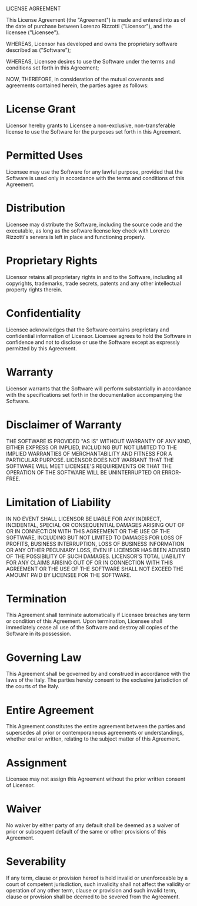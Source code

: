 LICENSE AGREEMENT

This License Agreement (the "Agreement") is made and entered into as of the date of purchase between Lorenzo Rizzotti ("Licensor"), and the licensee ("Licensee").

WHEREAS, Licensor has developed and owns the proprietary software described as ("Software");

WHEREAS, Licensee desires to use the Software under the terms and conditions set forth in this Agreement;

NOW, THEREFORE, in consideration of the mutual covenants and agreements contained herein, the parties agree as follows:

# License Grant
Licensor hereby grants to Licensee a non-exclusive, non-transferable license to use the Software for the purposes set forth in this Agreement.

# Permitted Uses
Licensee may use the Software for any lawful purpose, provided that the Software is used only in accordance with the terms and conditions of this Agreement.

# Distribution
Licensee may distribute the Software, including the source code and the executable, as long as the software license key check with Lorenzo Rizzotti's servers is left in place and functioning properly.

# Proprietary Rights
Licensor retains all proprietary rights in and to the Software, including all copyrights, trademarks, trade secrets, patents and any other intellectual property rights therein.

# Confidentiality
Licensee acknowledges that the Software contains proprietary and confidential information of Licensor. Licensee agrees to hold the Software in confidence and not to disclose or use the Software except as expressly permitted by this Agreement.

# Warranty
Licensor warrants that the Software will perform substantially in accordance with the specifications set forth in the documentation accompanying the Software.

# Disclaimer of Warranty
THE SOFTWARE IS PROVIDED "AS IS" WITHOUT WARRANTY OF ANY KIND, EITHER EXPRESS OR IMPLIED, INCLUDING BUT NOT LIMITED TO THE IMPLIED WARRANTIES OF MERCHANTABILITY AND FITNESS FOR A PARTICULAR PURPOSE. LICENSOR DOES NOT WARRANT THAT THE SOFTWARE WILL MEET LICENSEE'S REQUIREMENTS OR THAT THE OPERATION OF THE SOFTWARE WILL BE UNINTERRUPTED OR ERROR-FREE.

# Limitation of Liability
IN NO EVENT SHALL LICENSOR BE LIABLE FOR ANY INDIRECT, INCIDENTAL, SPECIAL OR CONSEQUENTIAL DAMAGES ARISING OUT OF OR IN CONNECTION WITH THIS AGREEMENT OR THE USE OF THE SOFTWARE, INCLUDING BUT NOT LIMITED TO DAMAGES FOR LOSS OF PROFITS, BUSINESS INTERRUPTION, LOSS OF BUSINESS INFORMATION OR ANY OTHER PECUNIARY LOSS, EVEN IF LICENSOR HAS BEEN ADVISED OF THE POSSIBILITY OF SUCH DAMAGES. LICENSOR'S TOTAL LIABILITY FOR ANY CLAIMS ARISING OUT OF OR IN CONNECTION WITH THIS AGREEMENT OR THE USE OF THE SOFTWARE SHALL NOT EXCEED THE AMOUNT PAID BY LICENSEE FOR THE SOFTWARE.

# Termination
This Agreement shall terminate automatically if Licensee breaches any term or condition of this Agreement. Upon termination, Licensee shall immediately cease all use of the Software and destroy all copies of the Software in its possession.

# Governing Law
This Agreement shall be governed by and construed in accordance with the laws of the Italy. The parties hereby consent to the exclusive jurisdiction of the courts of the Italy.

# Entire Agreement
This Agreement constitutes the entire agreement between the parties and supersedes all prior or contemporaneous agreements or understandings, whether oral or written, relating to the subject matter of this Agreement.

# Assignment
Licensee may not assign this Agreement without the prior written consent of Licensor.

# Waiver
No waiver by either party of any default shall be deemed as a waiver of prior or subsequent default of the same or other provisions of this Agreement.

# Severability
If any term, clause or provision hereof is held invalid or unenforceable by a court of competent jurisdiction, such invalidity shall not affect the validity or operation of any other term, clause or provision and such invalid term, clause or provision shall be deemed to be severed from the Agreement.
